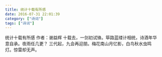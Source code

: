 ```yaml
---
title: 统计十载有所感
date: 2016-07-31 22:01:39
category: ["诗词"]
tags: ["诗词"]
---
```

统计十载有所感
作者：谢益辉
十载去，一剑初试锋。筚路蓝缕计相统，诗酒年华意自承。夜雨任几更？
三代起，九会再迎朋。梅花南山月忆影，白鸟秋水虫鸣灯。惊雷却无声。
